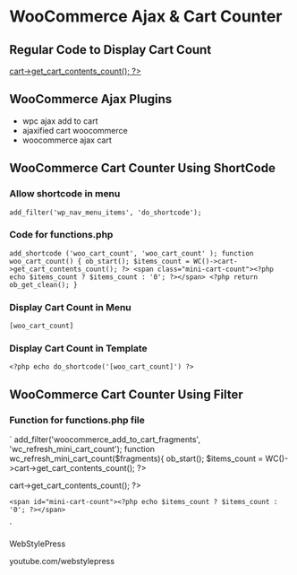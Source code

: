 # WooCommerce Ajax & Cart Counter

## Regular Code to Display Cart Count

<a href="<?php echo site_url(); ?>/cart/"><?php echo WC()->cart->get_cart_contents_count(); ?></a>

## WooCommerce Ajax Plugins

- wpc ajax add to cart
- ajaxified cart woocommerce
- woocommerce ajax cart

## WooCommerce Cart Counter Using ShortCode

### Allow shortcode in menu

`add_filter('wp_nav_menu_items', 'do_shortcode');`

### Code for functions.php

`
add_shortcode ('woo_cart_count', 'woo_cart_count' );
function woo_cart_count() {
	ob_start();
		$items_count = WC()->cart->get_cart_contents_count();
    ?>
    <span class="mini-cart-count"><?php echo $items_count ? $items_count : '0'; ?></span>
    <?php
    return ob_get_clean();
}
`

### Display Cart Count in Menu

`[woo_cart_count]`

### Display Cart Count in Template

`<?php echo do_shortcode('[woo_cart_count]') ?>`

## WooCommerce Cart Counter Using Filter

### Function for functions.php file

`
add_filter('woocommerce_add_to_cart_fragments', 'wc_refresh_mini_cart_count');
function wc_refresh_mini_cart_count($fragments){
	ob_start();
	$items_count = WC()->cart->get_cart_contents_count();
?>
<span class="mini-cart-count"><?php echo $items_count ? $items_count : '0'; ?></span>
<?php
    $fragments['.mini-cart-count'] = ob_get_clean();
	return $fragments;
}
`

### Code for Template File

`
<small class="product_counter">
	<?php $items_count = WC()->cart->get_cart_contents_count(); ?>
	<span id="mini-cart-count"><?php echo $items_count ? $items_count : '0'; ?></span>
</small>
`

WebStylePress

youtube.com/webstylepress
